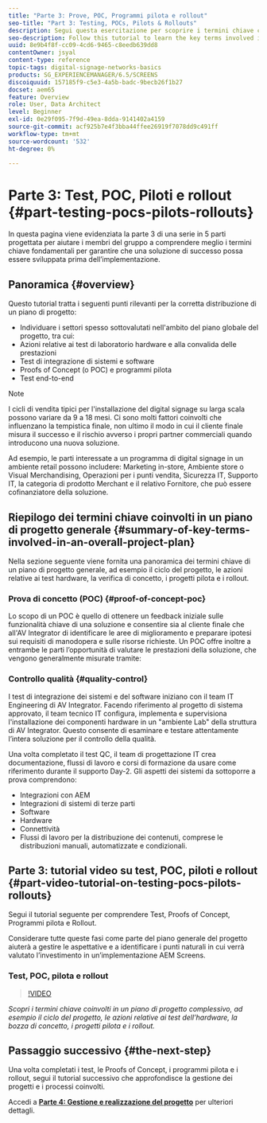 ```yaml
---
title: "Parte 3: Prove, POC, Programmi pilota e rollout"
seo-title: "Part 3: Testing, POCs, Pilots & Rollouts"
description: Segui questa esercitazione per scoprire i termini chiave coinvolti in un piano di progetto complessivo, ad esempio il ciclo del progetto, le azioni relative ai test dell’hardware, la bozza di concetto, i progetti pilota e i rollout.
seo-description: Follow this tutorial to learn the key terms involved in an overall project plan such as project cycle, actions surrounding hardware testing, Proof Of Concept, pilots and rollouts.
uuid: 8e9b4f8f-cc09-4cd6-9465-c8eedb639dd8
contentOwner: jsyal
content-type: reference
topic-tags: digital-signage-networks-basics
products: SG_EXPERIENCEMANAGER/6.5/SCREENS
discoiquuid: 157185f9-c5e3-4a5b-badc-9becb26f1b27
docset: aem65
feature: Overview
role: User, Data Architect
level: Beginner
exl-id: 0e29f095-7f9d-49ea-8dda-9141402a4159
source-git-commit: acf925b7e4f3bba44ffee26919f7078dd9c491ff
workflow-type: tm+mt
source-wordcount: '532'
ht-degree: 0%

---
```


# Parte 3: Test, POC, Piloti e rollout {#part-testing-pocs-pilots-rollouts}

In questa pagina viene evidenziata la parte 3 di una serie in 5 parti progettata per aiutare i membri del gruppo a comprendere meglio i termini chiave fondamentali per garantire che una soluzione di successo possa essere sviluppata prima dell’implementazione.

## Panoramica {#overview}

Questo tutorial tratta i seguenti punti rilevanti per la corretta distribuzione di un piano di progetto:

* Individuare i settori spesso sottovalutati nell&#39;ambito del piano globale del progetto, tra cui:
* Azioni relative ai test di laboratorio hardware e alla convalida delle prestazioni
* Test di integrazione di sistemi e software
* Proofs of Concept (o POC) e programmi pilota
* Test end-to-end

>[!NOTE]
>
>I cicli di vendita tipici per l&#39;installazione del digital signage su larga scala possono variare da 9 a 18 mesi. Ci sono molti fattori coinvolti che influenzano la tempistica finale, non ultimo il modo in cui il cliente finale misura il successo e il rischio avverso i propri partner commerciali quando introducono una nuova soluzione.

Ad esempio, le parti interessate a un programma di digital signage in un ambiente retail possono includere: Marketing in-store, Ambiente store o Visual Merchandising, Operazioni per i punti vendita, Sicurezza IT, Supporto IT, la categoria di prodotto Merchant e il relativo Fornitore, che può essere cofinanziatore della soluzione.

## Riepilogo dei termini chiave coinvolti in un piano di progetto generale {#summary-of-key-terms-involved-in-an-overall-project-plan}

Nella sezione seguente viene fornita una panoramica dei termini chiave di un piano di progetto generale, ad esempio il ciclo del progetto, le azioni relative ai test hardware, la verifica di concetto, i progetti pilota e i rollout.

### Prova di concetto (POC) {#proof-of-concept-poc}

Lo scopo di un POC è quello di ottenere un feedback iniziale sulle funzionalità chiave di una soluzione e consentire sia al cliente finale che all&#39;AV Integrator di identificare le aree di miglioramento e preparare ipotesi sui requisiti di manodopera e sulle risorse richieste. Un POC offre inoltre a entrambe le parti l’opportunità di valutare le prestazioni della soluzione, che vengono generalmente misurate tramite:

### Controllo qualità {#quality-control}

I test di integrazione dei sistemi e del software iniziano con il team IT Engineering di AV Integrator. Facendo riferimento al progetto di sistema approvato, il team tecnico IT configura, implementa e supervisiona l&#39;installazione dei componenti hardware in un &quot;ambiente Lab&quot; della struttura di AV Integrator. Questo consente di esaminare e testare attentamente l’intera soluzione per il controllo della qualità.

Una volta completato il test QC, il team di progettazione IT crea documentazione, flussi di lavoro e corsi di formazione da usare come riferimento durante il supporto Day-2. Gli aspetti dei sistemi da sottoporre a prova comprendono:

* Integrazioni con AEM
* Integrazioni di sistemi di terze parti
* Software
* Hardware
* Connettività
* Flussi di lavoro per la distribuzione dei contenuti, comprese le distribuzioni manuali, automatizzate e condizionali.

## Parte 3: tutorial video su test, POC, piloti e rollout {#part-video-tutorial-on-testing-pocs-pilots-rollouts}

Segui il tutorial seguente per comprendere Test, Proofs of Concept, Programmi pilota e Rollout.

Considerare tutte queste fasi come parte del piano generale del progetto aiuterà a gestire le aspettative e a identificare i punti naturali in cui verrà valutato l’investimento in un’implementazione AEM Screens.

### Test, POC, pilota e rollout

>[!VIDEO](https://video.tv.adobe.com/v/28405)

*Scopri i termini chiave coinvolti in un piano di progetto complessivo, ad esempio il ciclo del progetto, le azioni relative ai test dell’hardware, la bozza di concetto, i progetti pilota e i rollout.*

## Passaggio successivo {#the-next-step}

Una volta completati i test, le Proofs of Concept, i programmi pilota e i rollout, segui il tutorial successivo che approfondisce la gestione dei progetti e i processi coinvolti.

Accedi a **[Parte 4: Gestione e realizzazione del progetto](project-management-and-deployment.md)** per ulteriori dettagli.
